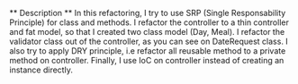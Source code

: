 ** Description **
In this refactoring, 
I try to use SRP (Single Responsability Principle) for class and methods.
I refactor the controller to a thin controller and fat model, so that I created two class model (Day, Meal).
I refactor the validator class out of the controller, as you can see on DateRequest class.
I also try to apply DRY principle, i.e refactor all reusable method to a private method on controller.
Finally, I use IoC on controller instead of creating an instance directly.



